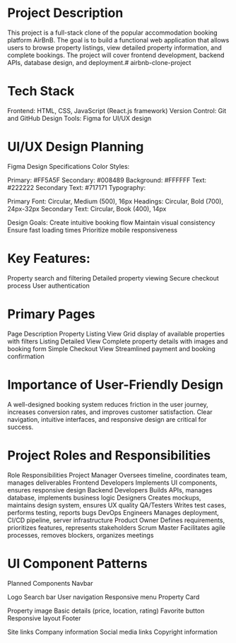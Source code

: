 # Project Description
This project is a full-stack clone of the popular accommodation booking platform AirBnB. The goal is to build a functional web application that allows users to browse property listings, view detailed property information, and complete bookings. The project will cover frontend development, backend APIs, database design, and deployment.# airbnb-clone-project

# Tech Stack
Frontend: HTML, CSS, JavaScript (React.js framework)
Version Control: Git and GitHub
Design Tools: Figma for UI/UX design 

# UI/UX Design Planning
Figma Design Specifications
Color Styles:

Primary: #FF5A5F
Secondary: #008489
Background: #FFFFFF
Text: #222222
Secondary Text: #717171
Typography:

Primary Font: Circular, Medium (500), 16px
Headings: Circular, Bold (700), 24px-32px
Secondary Text: Circular, Book (400), 14px

Design Goals:
Create intuitive booking flow
Maintain visual consistency
Ensure fast loading times
Prioritize mobile responsiveness

# Key Features:
Property search and filtering
Detailed property viewing
Secure checkout process
User authentication

# Primary Pages
Page	                                Description
Property Listing View	Grid display of available properties with filters
Listing Detailed View	Complete property details with images and booking form
Simple Checkout View	Streamlined payment and booking confirmation

# Importance of User-Friendly Design
A well-designed booking system reduces friction in the user journey, increases conversion rates, and improves customer satisfaction. Clear navigation, intuitive interfaces, and responsive design are critical for success.

# Project Roles and Responsibilities
Role	                            Responsibilities
Project Manager	Oversees     timeline, coordinates team, manages deliverables
Frontend Developers	         Implements UI components, ensures responsive design
Backend Developers	         Builds APIs, manages database, implements business logic
Designers	                   Creates mockups, maintains design system, ensures UX quality
QA/Testers	                 Writes test cases, performs testing, reports bugs
DevOps Engineers	           Manages deployment, CI/CD pipeline, server infrastructure
Product Owner	               Defines requirements, prioritizes features, represents stakeholders
Scrum Master	               Facilitates agile processes, removes blockers, organizes meetings

# UI Component Patterns
Planned Components
Navbar

Logo
Search bar
User navigation
Responsive menu
Property Card

Property image
Basic details (price, location, rating)
Favorite button
Responsive layout
Footer

Site links
Company information
Social media links
Copyright information
  

    
